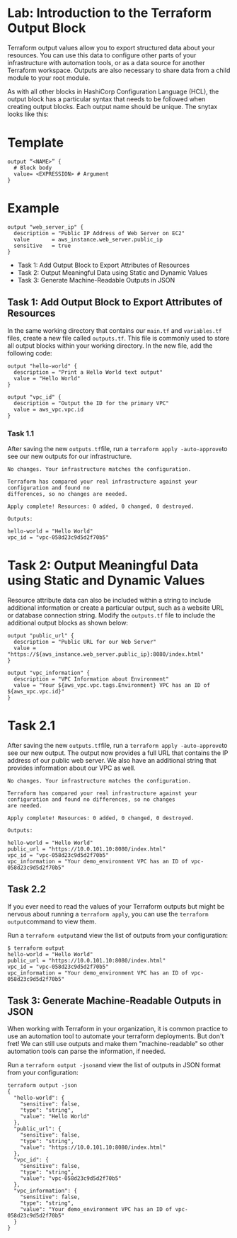 # Lab: Introduction to the Terraform Output Block

Terraform output values allow you to export structured data about your resources. You can use this data to configure other parts of your infrastructure with automation tools, or as a data source for another Terraform workspace. Outputs are also necessary to share data from a child module to your root module.

As with all other blocks in HashiCorp Configuration Language (HCL), the output block has a particular syntax that needs to be followed when creating output blocks. Each output name should be unique. The snytax looks like this:

# Template

```hcl
output “<NAME>” {
  # Block body
  value= <EXPRESSION> # Argument
}
```

# Example

```hcl
output "web_server_ip" {
  description = "Public IP Address of Web Server on EC2"
  value       = aws_instance.web_server.public_ip
  sensitive   = true
}
```

- Task 1: Add Output Block to Export Attributes of Resources
- Task 2: Output Meaningful Data using Static and Dynamic Values
- Task 3: Generate Machine-Readable Outputs in JSON

## Task 1: Add Output Block to Export Attributes of Resources

In the same working directory that contains our `main.tf` and `variables.tf` files, create a new file called `outputs.tf`. This file is commonly used to store all output blocks within your working directory. In the new file, add the following code:

```hcl
output "hello-world" {
  description = "Print a Hello World text output"
  value = "Hello World"
}

output "vpc_id" {
  description = "Output the ID for the primary VPC"
  value = aws_vpc.vpc.id
}
```

### Task 1.1

After saving the new `outputs.tf`file, run a `terraform apply -auto-approve`to see our new outputs for our infrastructure. 

```text
No changes. Your infrastructure matches the configuration.

Terraform has compared your real infrastructure against your configuration and found no
differences, so no changes are needed.

Apply complete! Resources: 0 added, 0 changed, 0 destroyed.

Outputs:

hello-world = "Hello World"
vpc_id = "vpc-058d23c9d5d2f70b5"
```

# Task 2: Output Meaningful Data using Static and Dynamic Values

Resource attribute data can also be included within a string to include additional information or create a particular output, such as a website URL or database connection string. Modify the `outputs.tf` file to include the additional output blocks as shown below:

```hcl
output "public_url" {
  description = "Public URL for our Web Server"
  value = "https://${aws_instance.web_server.public_ip}:8080/index.html"
}

output "vpc_information" {
  description = "VPC Information about Environment"
  value = "Your ${aws_vpc.vpc.tags.Environment} VPC has an ID of ${aws_vpc.vpc.id}"
}
```

# Task 2.1

After saving the new `outputs.tf`file, run a `terraform apply -auto-approve`to see our new output. The output now provides a full URL that contains the IP address of our public web server. We also have an additional string that provides information about our VPC as well. 

```text
No changes. Your infrastructure matches the configuration.

Terraform has compared your real infrastructure against your configuration and found no differences, so no changes
are needed.

Apply complete! Resources: 0 added, 0 changed, 0 destroyed.

Outputs:

hello-world = "Hello World"
public_url = "https://10.0.101.10:8080/index.html"
vpc_id = "vpc-058d23c9d5d2f70b5"
vpc_information = "Your demo_environment VPC has an ID of vpc-058d23c9d5d2f70b5"
```

## Task 2.2

If you ever need to read the values of your Terraform outputs but might be nervous about running a `terraform apply`, you can use the `terraform output`command to view them.

Run a `terraform output`and view the list of outputs from your configuration:

```test
$ terraform output
hello-world = "Hello World"
public_url = "https://10.0.101.10:8080/index.html"
vpc_id = "vpc-058d23c9d5d2f70b5"
vpc_information = "Your demo_environment VPC has an ID of vpc-058d23c9d5d2f70b5"
```

## Task 3: Generate Machine-Readable Outputs in JSON

When working with Terraform in your organization, it is common practice to use an automation tool to automate your terraform deployments. But don't fret! We can still use outputs and make them "machine-readable" so other automation tools can parse the information, if needed.

Run a `terraform output -json`and view the list of outputs in JSON format from your configuration:

```text
terraform output -json
{
  "hello-world": {
    "sensitive": false,
    "type": "string",
    "value": "Hello World"
  },
  "public_url": {
    "sensitive": false,
    "type": "string",
    "value": "https://10.0.101.10:8080/index.html"
  },
  "vpc_id": {
    "sensitive": false,
    "type": "string",
    "value": "vpc-058d23c9d5d2f70b5"
  },
  "vpc_information": {
    "sensitive": false,
    "type": "string",
    "value": "Your demo_environment VPC has an ID of vpc-058d23c9d5d2f70b5"
  }
}
```

